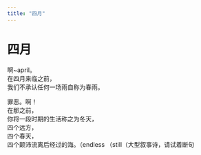 ```yaml
---
title: "四月"
---
```

# 四月

啊~april。   
在四月来临之前，  
我们不承认任何一场雨自称为春雨。  

罪恶。啊！  
在那之前，   
你将一段时期的生活称之为冬天，   
四个远方，   
四个春天，   
四个颠沛流离后经过的海。（endless （still（大型叙事诗，请试着断句   
